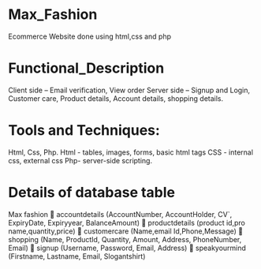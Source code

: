 # Max_Fashion
Ecommerce Website done using html,css and php

# Functional_Description
Client side – Email verification, View order
Server side – Signup and Login, Customer care, Product details, Account details, shopping details.

# Tools and Techniques:
Html, Css, Php.
Html - tables, images, forms, basic html tags
CSS - internal css, external css
Php- server-side scripting.

# Details of database table

Max fashion
 accountdetails (AccountNumber, AccountHolder, CV`,
ExpiryDate, Expiryyear, BalanceAmount)
 productdetails (product id,pro name,quantity,price)
 customercare (Name,email Id,Phone,Message)
 shopping (Name, ProductId, Quantity, Amount, Address,
PhoneNumber, Email)
 signup (Username, Password, Email, Address)
 speakyourmind (Firstname, Lastname, Email, Slogantshirt)
